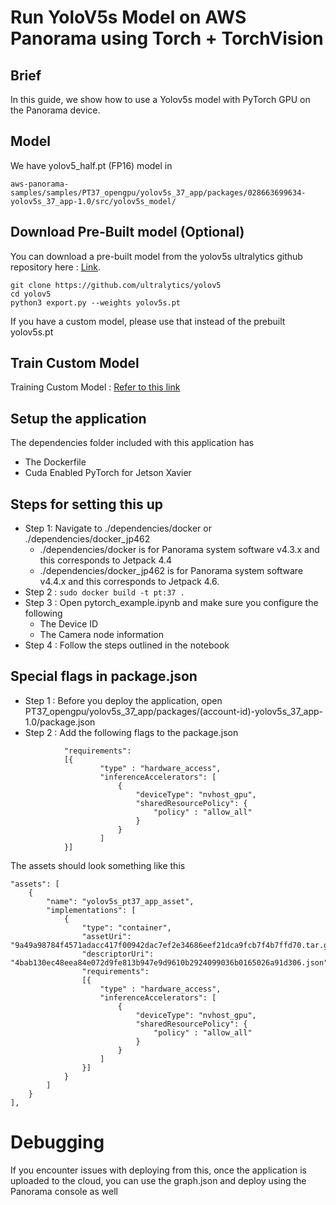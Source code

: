 # Run YoloV5s Model on AWS Panorama using Torch + TorchVision

## Brief
In this guide, we show how to use a Yolov5s model with PyTorch GPU on the Panorama device. 

## Model

We have yolov5_half.pt (FP16) model in

```
aws-panorama-samples/samples/PT37_opengpu/yolov5s_37_app/packages/028663699634-yolov5s_37_app-1.0/src/yolov5s_model/
```

## Download Pre-Built model (Optional)

You can download a pre-built model from the yolov5s ultralytics github repository here : [Link](https://github.com/ultralytics/yolov5).
```
git clone https://github.com/ultralytics/yolov5
cd yolov5
python3 export.py --weights yolov5s.pt
```
If you have a custom model, please use that instead of the prebuilt yolov5s.pt

## Train Custom Model

Training Custom Model : [Refer to this link](https://github.com/ultralytics/yolov5/wiki/Train-Custom-Data)


## Setup the application

The dependencies folder included with this application has 

* The Dockerfile
* Cuda Enabled PyTorch for Jetson Xavier

## Steps for setting this up

* Step 1: Navigate to ./dependencies/docker or ./dependencies/docker_jp462
    * ./dependencies/docker is for Panorama system software v4.3.x and this corresponds to Jetpack 4.4
    * ./dependencies/docker_jp462 is for Panorama system software v4.4.x and this corresponds to Jetpack 4.6.
* Step 2 : ``` sudo docker build -t pt:37 . ```
* Step 3 : Open pytorch_example.ipynb and make sure you configure the following
    * The Device ID
    * The Camera node information
* Step 4 : Follow the steps outlined in the notebook

## Special flags in package.json

* Step 1 : Before you deploy the application, open PT37_opengpu/yolov5s_37_app/packages/(account-id)-yolov5s_37_app-1.0/package.json
* Step 2 : Add the following flags to the package.json

```
            "requirements":
            [{
                    "type" : "hardware_access",
                    "inferenceAccelerators": [ 
                        {
                            "deviceType": "nvhost_gpu",
                            "sharedResourcePolicy": {
                                "policy" : "allow_all"
                            }
                        }
                    ]
            }]
```

The assets should look something like this

```
"assets": [
    {
        "name": "yolov5s_pt37_app_asset",
        "implementations": [
            {
                "type": "container",
                "assetUri": "9a49a98784f4571adacc417f00942dac7ef2e34686eef21dca9fcb7f4b7ffd70.tar.gz",
                "descriptorUri": "4bab130ec48eea84e072d9fe813b947e9d9610b2924099036b0165026a91d306.json",
                "requirements":
                [{
                    "type" : "hardware_access",
                    "inferenceAccelerators": [ 
                        {
                            "deviceType": "nvhost_gpu",
                            "sharedResourcePolicy": {
                                "policy" : "allow_all"
                            }
                        }
                    ]
                }]
            }
        ]
    }
],
```

# Debugging

If you encounter issues with deploying from this, once the application is uploaded to the cloud, you can use the graph.json and deploy using the Panorama console as well